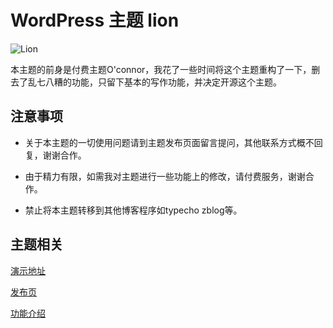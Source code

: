 # WordPress 主题 lion
![Lion](https://static.fatesinger.com/2015/10/hxbpswmd1tggnjzh.png)

本主题的前身是付费主题O'connor，我花了一些时间将这个主题重构了一下，删去了乱七八糟的功能，只留下基本的写作功能，并决定开源这个主题。

## 注意事项

+ 关于本主题的一切使用问题请到主题发布页面留言提问，其他联系方式概不回复，谢谢合作。

+ 由于精力有限，如需我对主题进行一些功能上的修改，请付费服务，谢谢合作。

+ 禁止将本主题转移到其他博客程序如typecho zblog等。

## 主题相关
[演示地址](http://wpista.com)

[发布页](http://fatesinger.com/76846)

[功能介绍](http://wpista.com/themes/lion.html)